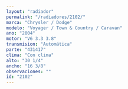 ```yaml
---
layout: "radiador"
permalink: "/radiadores/2102/"
marca: "Chrysler / Dodge"
modelo: "Voyager / Town & Country / Caravan"
ano: "2004"
motor: "V6 3.3 3.8"
transmision: "Automática"
parte: "431417"
clima: "Con clima"
alto: "30 1/4"
ancho: "16 3/8"
observaciones: ""
id: "2102"
---
```


